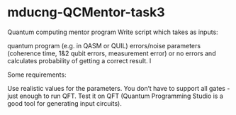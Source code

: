 # mducng-QCMentor-task3
Quantum computing mentor program
Write script which takes as inputs:

quantum program (e.g. in QASM or QUIL)
errors/noise parameters (coherence time, 1&2 qubit errors, measurement error)
or no errors
and calculates probability of getting a correct result. l

Some requirements:

Use realistic values for the parameters.
You don’t have to support all gates - just enough to run QFT. Test it on QFT (Quantum Programming Studio is a good tool for generating input circuits).
